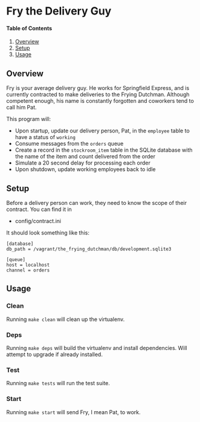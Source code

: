 # Fry the Delivery Guy

#### Table of Contents

1. [Overview](#overview)
2. [Setup](#setup)
3. [Usage](#usage)

## Overview

Fry is your average delivery guy. He works for Springfield Express, and is currently contracted
to make deliveries to the Frying Dutchman. Although competent enough, his name is constantly
forgotten and coworkers tend to call him Pat.

This program will:

* Upon startup, update our delivery person, Pat, in the `employee` table to 
have a status of `working`
* Consume messages from the `orders` queue
* Create a record in the `stockroom_item` table in the SQLite database with the 
name of the item and count delivered from the order
* Simulate a 20 second delay for processing each order
* Upon shutdown, update working employees back to idle

## Setup

Before a delivery person can work, they need to know the scope of their contract. You can find it in
- config/contract.ini

It should look something like this:

```
[database]
db_path = /vagrant/the_frying_dutchman/db/development.sqlite3

[queue]
host = localhost
channel = orders
```

## Usage

### Clean

Running `make clean` will clean up the virtualenv.

### Deps

Running `make deps` will build the virtualenv and install dependencies. Will attempt to upgrade if already installed.

### Test

Running `make tests` will run the test suite.

### Start

Running `make start` will send Fry, I mean Pat, to work.